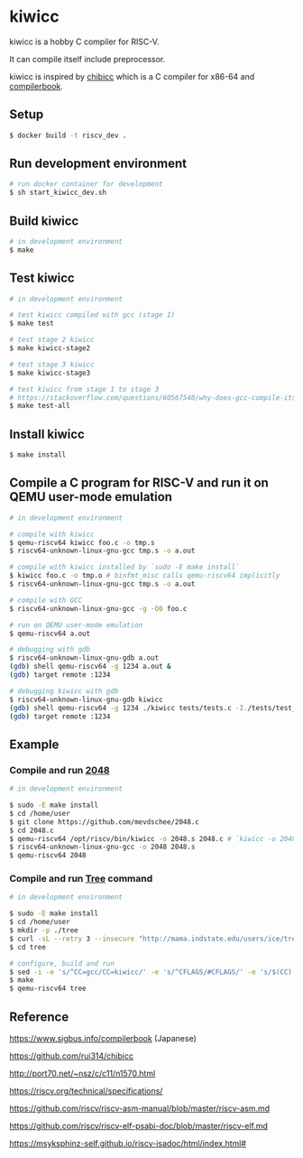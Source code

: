 # kiwicc
kiwicc is a hobby C compiler for RISC-V.

It can compile itself include preprocessor.

kiwicc is inspired by [chibicc](https://github.com/rui314/chibicc) which is a C compiler for x86-64 and [compilerbook](https://www.sigbus.info/compilerbook).

## Setup
```bash
$ docker build -t riscv_dev .
```

## Run development environment

```bash
# run docker container for development
$ sh start_kiwicc_dev.sh
```

## Build kiwicc

```bash
# in development environment
$ make
```

## Test kiwicc

```bash
# in development environment

# test kiwicc compiled with gcc (stage 1)
$ make test

# test stage 2 kiwicc
$ make kiwicc-stage2

# test stage 3 kiwicc
$ make kiwicc-stage3

# test kiwicc from stage 1 to stage 3
# https://stackoverflow.com/questions/60567540/why-does-gcc-compile-itself-3-times
$ make test-all
```

## Install kiwicc

```bash
$ make install
```

## Compile a C program for RISC-V and run it on QEMU user-mode emulation

```bash
# in development environment

# compile with kiwicc
$ qemu-riscv64 kiwicc foo.c -o tmp.s
$ riscv64-unknown-linux-gnu-gcc tmp.s -o a.out

# compile with kiwicc installed by `sudo -E make install`
$ kiwicc foo.c -o tmp.o # binfmt_misc calls qemu-riscv64 implicitly
$ riscv64-unknown-linux-gnu-gcc tmp.s -o a.out

# compile with GCC
$ riscv64-unknown-linux-gnu-gcc -g -O0 foo.c

# run on QEMU user-mode emulation
$ qemu-riscv64 a.out

# debugging with gdb
$ riscv64-unknown-linux-gnu-gdb a.out
(gdb) shell qemu-riscv64 -g 1234 a.out &
(gdb) target remote :1234

# debugging kiwicc with gdb
$ riscv64-unknown-linux-gnu-gdb kiwicc
(gdb) shell qemu-riscv64 -g 1234 ./kiwicc tests/tests.c -I./tests/test_include -I./tests -fno-pic -o tmp.s &
(gdb) target remote :1234
```



## Example

### Compile and run [2048](https://github.com/mevdschee/2048.c)

```bash
# in development environment

$ sudo -E make install
$ cd /home/user
$ git clone https://github.com/mevdschee/2048.c
$ cd 2048.c
$ qemu-riscv64 /opt/riscv/bin/kiwicc -o 2048.s 2048.c # `kiwicc -o 2048.s 2048.c` is also OK.
$ riscv64-unknown-linux-gnu-gcc -o 2048 2048.s
$ qemu-riscv64 2048
```

### Compile and run [Tree](http://mama.indstate.edu/users/ice/tree/) command

```bash
# in development environment

$ sudo -E make install
$ cd /home/user
$ mkdir -p ./tree
$ curl -sL --retry 3 --insecure "http://mama.indstate.edu/users/ice/tree/src/tree-1.8.0.tgz" | tar xz --no-same-owner --strip-components=1 -C ./tree
$ cd tree

# configure, build and run
$ sed -i -e 's/^CC=gcc/CC=kiwicc/' -e 's/^CFLAGS/#CFLAGS/' -e 's/$(CC) $(LDFLAGS)/riscv64-unknown-linux-gnu-gcc $(LDFLAGS)/' Makefile
$ make
$ qemu-riscv64 tree
```

## Reference

https://www.sigbus.info/compilerbook (Japanese)

https://github.com/rui314/chibicc

http://port70.net/~nsz/c/c11/n1570.html

https://riscv.org/technical/specifications/

https://github.com/riscv/riscv-asm-manual/blob/master/riscv-asm.md

https://github.com/riscv/riscv-elf-psabi-doc/blob/master/riscv-elf.md

https://msyksphinz-self.github.io/riscv-isadoc/html/index.html#